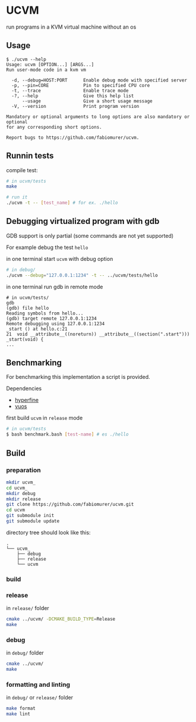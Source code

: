# UCVM 
run programs in a KVM virtual machine without an os

## Usage

```
$ ./ucvm --help
Usage: ucvm [OPTION...] [ARGS...]
Run user-mode code in a kvm vm

  -d, --debug=HOST:PORT      Enable debug mode with specified server
  -p, --pin=CORE             Pin to specified CPU core
  -t, --trace                Enable trace mode
  -?, --help                 Give this help list
      --usage                Give a short usage message
  -V, --version              Print program version

Mandatory or optional arguments to long options are also mandatory or optional
for any corresponding short options.

Report bugs to https://github.com/fabiomurer/ucvm.
```

## Runnin tests

compile test:
```bash
# in ucvm/tests
make

# run it
./ucvm -t -- [test_name] # for ex. ./hello
```

## Debugging virtualized program with gdb
GDB support is only partial (some commands are not yet supported)

For example debug the test `hello`

in one terminal start `ucvm` with debug option
```bash
# in debug/
./ucvm --debug="127.0.0.1:1234" -t -- ../ucvm/tests/hello
```

in one terminal run gdb in remote mode
```
# in ucvm/tests/
gdb
(gdb) file hello
Reading symbols from hello...
(gdb) target remote 127.0.0.1:1234
Remote debugging using 127.0.0.1:1234
_start () at hello.c:21
21	void __attribute__((noreturn)) __attribute__((section(".start"))) _start(void) {
...
```

## Benchmarking

For benchmarking this implementation a script is provided.

Dependencies
- [hyperfine](https://github.com/sharkdp/hyperfine)
- [vuos](https://github.com/virtualsquare/vuos)

first build `ucvm` in `release` mode
```bash
# in ucvm/tests
$ bash benchmark.bash [test-name] # es ./hello
```

## Build

### preparation

```bash
mkdir ucvm_
cd ucvm_
mkdir debug
mkdir release
git clone https://github.com/fabiomurer/ucvm.git
cd ucvm
git submodule init
git submodule update
```

directory tree should look like this:
```
.
└── ucvm_
    ├── debug
    ├── release
    └── ucvm
```

### build

### release
in `release/` folder
```bash
cmake ../ucvm/ -DCMAKE_BUILD_TYPE=Release
make
```

### debug
in `debug/` folder
```bash
cmake ../ucvm/
make
```

### formatting and linting
in `debug/` or `release/` folder
```bash
make format
make lint
```
